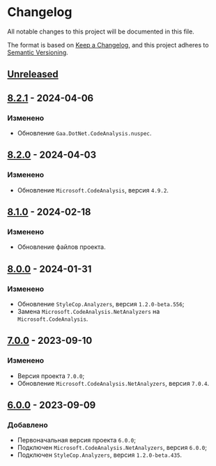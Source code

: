 # Changelog

All notable changes to this project will be documented in this file.

The format is based on [Keep a Changelog](http://keepachangelog.com/ru/1.0.0/), and this project adheres to [Semantic Versioning](https://semver.org/lang/ru/spec/v2.0.0.html).

## [Unreleased]

## [8.2.1] - 2024-04-06

### Изменено

- Обновление `Gaa.DotNet.CodeAnalysis.nuspec`.

## [8.2.0] - 2024-04-03

### Изменено

- Обновление `Microsoft.CodeAnalysis`, версия `4.9.2`.

## [8.1.0] - 2024-02-18

### Изменено

- Обновление файлов проекта.

## [8.0.0] - 2024-01-31

### Изменено

- Обновление `StyleCop.Analyzers`, версия `1.2.0-beta.556`;
- Замена `Microsoft.CodeAnalysis.NetAnalyzers` на `Microsoft.CodeAnalysis`.

## [7.0.0] - 2023-09-10

### Изменено

- Версия проекта `7.0.0`;
- Обновление `Microsoft.CodeAnalysis.NetAnalyzers`, версия `7.0.4`.

## [6.0.0] - 2023-09-09

### Добавлено

- Первоначальная версия проекта `6.0.0`;
- Подключен `Microsoft.CodeAnalysis.NetAnalyzers`, версия `6.0.0`;
- Подключен `StyleCop.Analyzers`, версия `1.2.0-beta.435`.

[Unreleased]: https://github.com/g-aa/gaa-dotnet-code-analysis/compare/release-v8.2.1...main
[8.2.1]: https://github.com/g-aa/gaa-dotnet-code-analysis/compare/release-v8.2.0...release-v8.2.1
[8.2.0]: https://github.com/g-aa/gaa-dotnet-code-analysis/compare/release-v8.1.0...release-v8.2.0
[8.1.0]: https://github.com/g-aa/gaa-dotnet-code-analysis/compare/release-v8.0.0...release-v8.1.0
[8.0.0]: https://github.com/g-aa/gaa-dotnet-code-analysis/compare/release-v7.0.0...release-v8.0.0
[7.0.0]: https://github.com/g-aa/gaa-dotnet-code-analysis/compare/release-v6.0.0...release-v7.0.0
[6.0.0]: https://github.com/g-aa/gaa-dotnet-code-analysis/releases/tag/release-v6.0.0